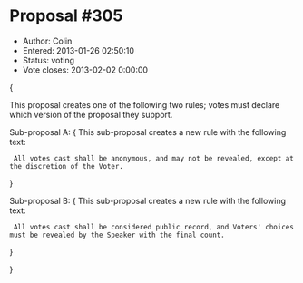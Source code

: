 Proposal #305
=============
* Author: Colin
* Entered: 2013-01-26 02:50:10
* Status: voting
* Vote closes: 2013-02-02 0:00:00

{

  This proposal creates one of the following two rules; votes must declare which version of the proposal they support.

   Sub-proposal A:
   {
     This sub-proposal creates a new rule with the following text:

     All votes cast shall be anonymous, and may not be revealed, except at the discretion of the Voter.
   }

   Sub-proposal B:
   {
     This sub-proposal creates a new rule with the following text:

     All votes cast shall be considered public record, and Voters' choices must be revealed by the Speaker with the final count.
   }

}
